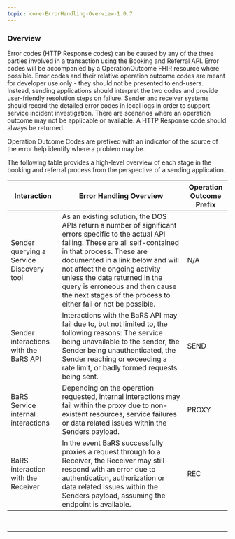 ```yaml
---
topic: core-ErrorHandling-Overview-1.0.7
---
```


### Overview

Error codes (HTTP Response codes) can be caused by any of the three parties involved in a transaction using the Booking and Referral API. Error codes will be accompanied by a OperationOutcome FHIR resource where possible.  Error codes and their relative operation outcome codes are meant for developer use only - they should not be presented to end-users. Instead, sending applications should interpret the two codes and provide user-friendly resolution steps on failure. Sender and receiver systems should record the detailed error codes in local logs in order to support service incident investigation. There are scenarios where an operation outcome may not be applicable or available. A HTTP Response code should always be returned.

Operation Outcome Codes are prefixed with an indicator of the source of the error help identify where a problem may be.

The following table provides a high-level overview of each stage in the booking and referral process from the perspective of a sending application.

| Interaction                              | Error Handling Overview                                                                                                                                                                                                                                                                                                                                                         | Operation Outcome Prefix |
|------------------------------------------|---------------------------------------------------------------------------------------------------------------------------------------------------------------------------------------------------------------------------------------------------------------------------------------------------------------------------------------------------------------------------------|--------------------------|
| Sender querying a Service Discovery tool | As an existing solution, the DOS APIs return a number of significant errors specific to the actual API failing. These are all self-contained in that process. These are documented in a link below and will not affect the ongoing activity unless the data returned in the query is erroneous and then cause the next stages of the process to either fail or not be possible. | N/A                      |
| Sender interactions with the BaRS API    | Interactions with the BaRS API may fail due to, but not limited to, the following reasons: The service being unavailable to the sender, the Sender being unauthenticated, the Sender reaching or exceeding a rate limit, or badly formed requests being sent.                                                                                                                   | SEND                     |
| BaRS Service internal interactions       | Depending on the operation requested, internal interactions may fail within the proxy due to non-existent resources, service failures or data related issues within the Senders payload.                                                                                                                                                                                        | PROXY                    |
| BaRS interaction with the Receiver       | In the event BaRS successfully proxies a request through to a Receiver, the Receiver may still respond with an error due to authentication, authorization or data related issues within the Senders payload, assuming the endpoint is available.                                                                                                                                | REC                      |

<br>
<hr>